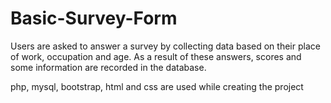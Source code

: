 <h1> Basic-Survey-Form</h1>
</hr>
<p>Users are asked to answer a survey by collecting data based on their place of work, occupation and age. As a result of these answers, scores and some information are recorded in the database.</p>
<p>php, mysql, bootstrap, html and css are used while creating the project</p>
